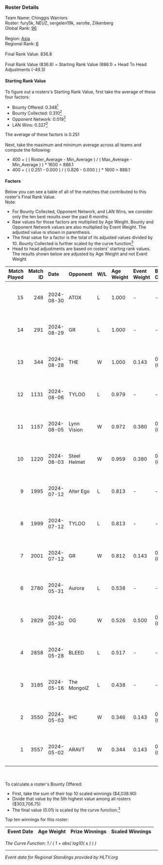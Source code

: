 ### Roster Details<br />
Team Name: Chinggis Warriors<br />
Roster: fury5k, NEUZ, sergelen19k, xerolte, Zilkenberg<br />
Global Rank: [96](../standings_global.md)<br />
<br />
Region: [Asia]( ../standings_asia.md)<br />
Regional Rank: [6]( ../standings_asia.md)<br />
<br />
Final Rank Value:  836.8<br />
<br />
Final Rank Value (836.8) = Starting Rank Value (886.1) + Head To Head Adjustments (-49.3)<br />

#### Starting Rank Value<br />
To figure out a rosters's Starting Rank Value, first take the average of these four factors:<br />
- Bounty Offered: 0.348[<sup>1</sup>](#table2)
- Bounty Collected: 0.310[<sup>2</sup>](#table1)
- Opponent Network: 0.019[<sup>2</sup>](#table1)
- LAN Wins: 0.327[<sup>2</sup>](#table1)

The average of these factors is 0.251<br />
<br />
Next, take the maximum and minimum average across all teams and compute the following:<br />
- 400 + ( ( Roster_Average - Min_Average ) / ( Max_Average - Min_Average ) ) * 1600 = 886.1
- 400 + ( ( 0.251 - 0.000 ) / ( 0.826 - 0.000 ) ) * 1600 = 886.1


#### Factors<br />
Below you can see a table of all of the matches that contributed to this roster's Final Rank Value.<br />
Note:<br />

- For Bounty Collected, Opponent Network, and LAN Wins, we consider only the ten best results over the past 6 months.
- Raw values for those factors are multiplied by Age Weight. Bounty and Opponent Network values are also multiplied by Event Weight. The adjusted value is shown in parenthesis.
- The final value for a factor is the total of its adjusted values divided by 10. Bounty Collected is further scaled by the curve function[<sup>3</sup>](#curveFunction)
- Head to head adjustments are based on rosters' starting rank values. The results shown below are adjusted by Age Weight and not Event Weight
<span id="table1"></span><br />


| Match Played | Match ID | Date       | Opponent     | W/L | Age Weight | Event Weight | Bounty Collected | Opponent Network | LAN Wins  | H2H Adj. | Roster                                         |
| -: | -: | :- | :- | :- | :- | :- | :- | :- | :- | -: | :- |
|           15 |      248 | 2024-08-30 | ATOX         | L   | 1.000      | -            | -                | -                | -         |   -18.07 | fury5k, NEUZ, sergelen19k, xerolte, Zilkenberg |
|           14 |      291 | 2024-08-29 | GR           | L   | 1.000      | -            | -                | -                | -         |   -23.80 | fury5k, NEUZ, sergelen19k, xerolte, Zilkenberg |
|           13 |      344 | 2024-08-28 | THE          | W   | 1.000      | 0.143        | 0.000 (0.000)    | 0.113 (0.016)    | 0 (0.000) |     3.98 | fury5k, NEUZ, sergelen19k, xerolte, Zilkenberg |
|           12 |     1131 | 2024-08-06 | TYLOO        | L   | 0.979      | -            | -                | -                | -         |   -12.06 | fury5k, NEUZ, starDUST, xerolte, Zilkenberg    |
|           11 |     1157 | 2024-08-05 | Lynn Vision  | W   | 0.972      | 0.380        | 0.073 (0.027)    | 0.114 (0.042)    | 1 (0.972) |    17.28 | fury5k, NEUZ, starDUST, xerolte, Zilkenberg    |
|           10 |     1220 | 2024-08-03 | Steel Helmet | W   | 0.959      | 0.380        | 0.003 (0.001)    | 0.038 (0.014)    | 1 (0.959) |     3.65 | fury5k, NEUZ, starDUST, xerolte, Zilkenberg    |
|            9 |     1995 | 2024-07-12 | Alter Ego    | L   | 0.813      | -            | -                | -                | -         |   -22.11 | fury5k, NEUZ, starDUST, xerolte, Zilkenberg    |
|            8 |     1999 | 2024-07-12 | TYLOO        | L   | 0.813      | -            | -                | -                | -         |   -11.50 | fury5k, NEUZ, starDUST, xerolte, Zilkenberg    |
|            7 |     2001 | 2024-07-12 | GR           | W   | 0.812      | 0.143        | 0.006 (0.001)    | 0.169 (0.020)    | 0 (0.000) |     5.64 | fury5k, NEUZ, starDUST, xerolte, Zilkenberg    |
|            6 |     2780 | 2024-05-31 | Aurora       | L   | 0.538      | -            | -                | -                | -         |    -1.08 | fury5k, NEUZ, starDUST, xerolte, Zilkenberg    |
|            5 |     2829 | 2024-05-30 | OG           | W   | 0.526      | 0.500        | 0.118 (0.031)    | 0.352 (0.093)    | 1 (0.526) |     9.80 | fury5k, NEUZ, starDUST, xerolte, Zilkenberg    |
|            4 |     2858 | 2024-05-28 | BLEED        | L   | 0.517      | -            | -                | -                | -         |    -2.36 | fury5k, NEUZ, starDUST, xerolte, Zilkenberg    |
|            3 |     3185 | 2024-05-16 | The MongolZ  | L   | 0.438      | -            | -                | -                | -         |    -0.06 | fury5k, NEUZ, starDUST, xerolte, Zilkenberg    |
|            2 |     3550 | 2024-05-03 | IHC          | W   | 0.346      | 0.143        | 0.000 (0.000)    | 0.164 (0.008)    | 1 (0.346) |     0.76 | fury5k, NEUZ, starDUST, xerolte, Zilkenberg    |
|            1 |     3557 | 2024-05-02 | ARAVT        | W   | 0.344      | 0.143        | 0.000 (0.000)    | 0.000 (0.000)    | 1 (0.344) |     0.67 | fury5k, NEUZ, starDUST, xerolte, Zilkenberg    |

<br />
<span id="table2"></span><br />
To calculate a roster's Bounty Offered:<br />

- First, take the sum of their top 10 scaled winnings ($4,038.90)
- Divide that value by the 5th highest value among all rosters ($303,706.75)
- The final value (0.01) is scaled by the curve function.[<sup>3</sup>](#curveFunction)

Top ten winnings for this roster:<br />

| Event Date | Age Weight | Prize Winnings | Scaled Winnings |
| :- | -: | :- | :- |


<span id="curveFunction"></span>_The Curve Function: 1 / ( 1 + abs( log10( x ) ) )_<br />

---
_Event data for Regional Standings provided by HLTV.org_<br />
